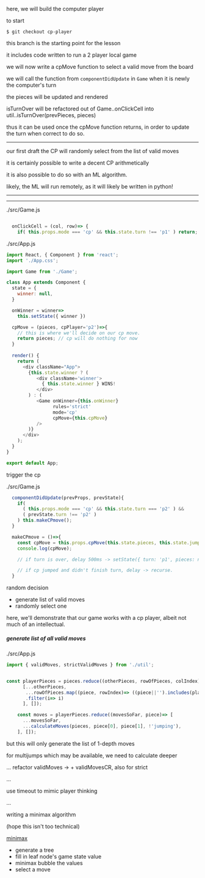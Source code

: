 here, we will build the computer player

to start

`$ git checkout cp-player`

this branch is the starting point for the lesson

it includes code written to run a 2 player local game

we will now write a cpMove function to select a valid move from the board

we will call the function from `componentDidUpdate` in `Game` when it is newly the computer's turn

the pieces will be updated and rendered

isTurnOver will be refactored out of Game..onClickCell into util..isTurnOver(prevPieces, pieces)

thus it can be used once the cpMove function returns, in order to update the turn when correct to do so.


---

our first draft the CP will randomly select from the list of valid moves

it is certainly possible to write a decent CP arithmetically

it is also possible to do so with an ML algorithm.

likely, the ML will run remotely, as it will likely be written in python!

---

---


./src/Game.js
```js

  onClickCell = (col, row)=> {
    if( this.props.mode === 'cp' && this.state.turn !== 'p1' ) return;
```


./src/App.js
```js
import React, { Component } from 'react';
import './App.css';

import Game from './Game';

class App extends Component {
  state = {
    winner: null,
  }

  onWinner = winner=>
    this.setState({ winner })

  cpMove = (pieces, cpPlayer='p2')=>{
    // this is where we'll decide on our cp move.
    return pieces; // cp will do nothing for now
  }
  
  render() {
    return (
      <div className="App">
        {this.state.winner ? (
           <div className='winner'>
             { this.state.winner } WINS!
           </div>
        ) : (
           <Game onWinner={this.onWinner}
                 rules='strict'
                 mode='cp'
                 cpMove={this.cpMove}
           />
        )}
      </div>
    );
  }
}

export default App;
```

trigger the cp

./src/Game.js
```js
  componentDidUpdate(prevProps, prevState){
    if(
      ( this.props.mode === 'cp' && this.state.turn === 'p2' ) &&
      ( prevState.turn !== 'p2' )
    ) this.makeCPmove();
  }

  makeCPmove = ()=>{
    const cpMove = this.props.cpMove(this.state.pieces, this.state.jumpingFrom);
    console.log(cpMove);

    // if turn is over, delay 500ms -> setState({ turn: 'p1', pieces: nextPieces })

    // if cp jumped and didn't finish turn, delay -> recurse.
  }

```

random decision

- generate list of valid moves
- randomly select one


here, we'll demonstrate that our game works with a cp player, albeit not much of an intellectual.


##### generate list of all valid moves

./src/App.js
```js
import { validMoves, strictValidMoves } from './util';


const playerPieces = pieces.reduce((otherPieces, rowOfPieces, colIndex)=>
      [...otherPieces,
       ...rowOfPieces.map((piece, rowIndex)=> ((piece||'').includes(player) ? [colIndex, rowIndex] : null))
       .filter(i=> i)
      ], []);

    const moves = playerPieces.reduce((movesSoFar, piece)=> [
      ...movesSoFar,
      ...calculateMoves(pieces, piece[0], piece[1], !'jumping'),
    ], []);
```

but this will only generate the list of 1-depth moves

for multijumps which may be available, we need to calculate deeper

... refactor validMoves -> + validMovesCR, also for strict


...




use timeout to mimic player thinking


...


writing a minimax algorithm

(hope this isn't too technical)

[minimax](https://en.wikipedia.org/wiki/Minimax)

- generate a tree
- fill in leaf node's game state value
- minimax bubble the values
- select a move


